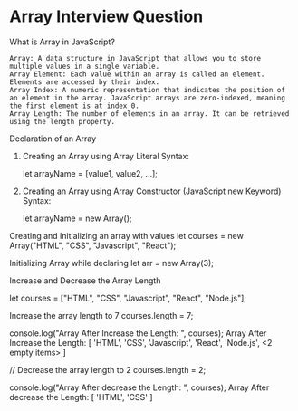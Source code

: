 # Array Interview Question

What is Array in JavaScript?


    Array: A data structure in JavaScript that allows you to store multiple values in a single variable.
    Array Element: Each value within an array is called an element. Elements are accessed by their index.
    Array Index: A numeric representation that indicates the position of an element in the array. JavaScript arrays are zero-indexed, meaning the first element is at index 0.
    Array Length: The number of elements in an array. It can be retrieved using the length property.
Declaration of an Array
1. Creating an Array using Array Literal
   Syntax:

   let arrayName = [value1, value2, ...];

2. Creating an Array using Array Constructor (JavaScript new Keyword)
   Syntax:

   let arrayName = new Array();

   
Creating and Initializing an array with values 
let courses = new Array("HTML", "CSS", "Javascript", "React"); 

Initializing Array while declaring 
let arr = new Array(3); 


Increase and Decrease the Array Length

let courses = ["HTML", "CSS", "Javascript", "React", "Node.js"]; 

Increase the array length to 7 
courses.length = 7; 
 
console.log("Array After Increase the Length: ", courses); 
Array After Increase the Length:  [ 'HTML', 'CSS', 'Javascript', 'React', 'Node.js', <2 empty items> ]

// Decrease the array length to 2 
courses.length = 2; 

console.log("Array After decrease the Length: ", courses); 
Array After decrease the Length:  [ 'HTML', 'CSS' ]


